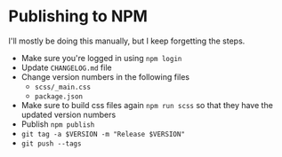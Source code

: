 # Publishing to NPM

I'll mostly be doing this manually, but I keep forgetting the steps.

* Make sure you're logged in using `npm login` 
* Update `CHANGELOG.md` file
* Change version numbers in the following files
  - `scss/_main.css`
  - `package.json`
* Make sure to build css files again `npm run scss` so that they have the updated version numbers
* Publish `npm publish`
* `git tag -a $VERSION -m "Release $VERSION"`
* `git push --tags`
